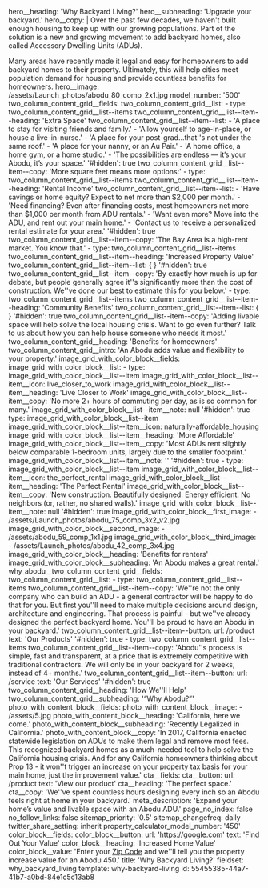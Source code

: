 hero__heading: 'Why Backyard Living?'
hero__subheading: 'Upgrade your backyard.'
hero__copy: |
  Over the past few decades, we haven't built enough housing to keep up with our growing populations. Part of the solution is a new and growing movement to add backyard homes, also called Accessory Dwelling Units (ADUs).
  
  Many areas have recently made it legal and easy for homeowners to add backyard homes to their property. Ultimately, this will help cities meet population demand for housing and provide countless benefits for homeowners.
hero__image: /assets/Launch_photos/abodu_80_comp_2x1.jpg
model_number: '500'
two_column_content_grid__fields:
  two_column_content_grid__list:
    -
      type: two_column_content_grid__list--items
      two_column_content_grid__list--item--heading: 'Extra Space'
      two_column_content_grid__list--item--list:
        - 'A place to stay for visiting friends and family.'
        - 'Allow yourself to age-in-place, or house a live-in-nurse.'
        - 'A place for your post-grad...that''s not under the same roof.'
        - 'A place for your nanny, or an Au Pair.'
        - 'A home office, a home gym, or a home studio.'
        - 'The possibilities are endless — it’s your Abodu, it’s your space.'
      '#hidden': true
      two_column_content_grid__list--item--copy: 'More square feet means more options:'
    -
      type: two_column_content_grid__list--items
      two_column_content_grid__list--item--heading: 'Rental Income'
      two_column_content_grid__list--item--list:
        - 'Have savings or home equity? Expect to net more than $2,000 per month.'
        - 'Need financing? Even after financing costs, most homeowners net more than $1,000 per month from ADU rentals.'
        - 'Want even more? Move into the ADU, and rent out your main home.'
        - 'Contact us to receive a personalized rental estimate for your area.'
      '#hidden': true
      two_column_content_grid__list--item--copy: 'The Bay Area is a high-rent market. You know that.'
    -
      type: two_column_content_grid__list--items
      two_column_content_grid__list--item--heading: 'Increased Property Value'
      two_column_content_grid__list--item--list: {  }
      '#hidden': true
      two_column_content_grid__list--item--copy: 'By exactly how much is up for debate, but people generally agree it''s significantly more than the cost of construction. We''ve done our best to estimate this for you below.'
    -
      type: two_column_content_grid__list--items
      two_column_content_grid__list--item--heading: 'Community Benefits'
      two_column_content_grid__list--item--list: {  }
      '#hidden': true
      two_column_content_grid__list--item--copy: 'Adding livable space will help solve the local housing crisis. Want to go even further? Talk to us about how you can help house someone who needs it most.'
  two_column_content_grid__heading: 'Benefits for homeowners'
  two_column_content_grid__intro: 'An Abodu adds value and flexibility to your property.'
image_grid_with_color_block__fields:
  image_grid_with_color_block__list:
    -
      type: image_grid_with_color_block__list--item
      image_grid_with_color_block__list--item__icon: live_closer_to_work
      image_grid_with_color_block__list--item__heading: 'Live Closer to Work'
      image_grid_with_color_block__list--item__copy: 'No more 2+ hours of commuting per day, as is so common for many.'
      image_grid_with_color_block__list--item__note: null
      '#hidden': true
    -
      type: image_grid_with_color_block__list--item
      image_grid_with_color_block__list--item__icon: naturally-affordable_housing
      image_grid_with_color_block__list--item__heading: 'More Affordable'
      image_grid_with_color_block__list--item__copy: 'Most ADUs rent slightly below comparable 1-bedroom units, largely due to the smaller footprint.'
      image_grid_with_color_block__list--item__note: ''
      '#hidden': true
    -
      type: image_grid_with_color_block__list--item
      image_grid_with_color_block__list--item__icon: the_perfect_rental
      image_grid_with_color_block__list--item__heading: 'The Perfect Rental'
      image_grid_with_color_block__list--item__copy: 'New construction. Beautifully designed. Energy efficient. No neighbors (or, rather, no shared walls).'
      image_grid_with_color_block__list--item__note: null
      '#hidden': true
  image_grid_with_color_block__first_image:
    - /assets/Launch_photos/abodu_75_comp_3x2_v2.jpg
  image_grid_with_color_block__second_image:
    - /assets/abodu_59_comp_1x1.jpg
  image_grid_with_color_block__third_image:
    - /assets/Launch_photos/abodu_42_comp_3x4.jpg
  image_grid_with_color_block__heading: 'Benefits for renters'
  image_grid_with_color_block__subheading: 'An Abodu makes a great rental.'
why_abodu__two_column_content_grid__fields:
  two_column_content_grid__list:
    -
      type: two_column_content_grid__list--items
      two_column_content_grid__list--item--copy: 'We''re not the only company who can build an ADU - a general contractor will be happy to do that for you. But first you''ll need to make multiple decisions around design, architecture and engineering. That process is painful - but we''ve already designed the perfect backyard home. You''ll be proud to have an Abodu in your backyard.'
      two_column_content_grid__list--item--button:
        url: /product
        text: 'Our Products'
      '#hidden': true
    -
      type: two_column_content_grid__list--items
      two_column_content_grid__list--item--copy: 'Abodu''s process is simple, fast and transparent, at a price that is extremely competitive with traditional contractors. We will only be in your backyard for 2 weeks, instead of 4+ months.'
      two_column_content_grid__list--item--button:
        url: /service
        text: 'Our Services'
      '#hidden': true
  two_column_content_grid__heading: 'How We''ll Help'
  two_column_content_grid__subheading: '“Why Abodu?”'
photo_with_content_block__fields:
  photo_with_content_block__image:
    - /assets/5.jpg
  photo_with_content_block__heading: 'California, here we come.'
  photo_with_content_block__subheading: 'Recently Legalized in California.'
  photo_with_content_block__copy: 'In 2017, California enacted statewide legislation on ADUs to make them legal and remove most fees. This recognized backyard homes as a much-needed tool to help solve the California housing crisis. And for any California homeowners thinking about Prop 13 - it won''t trigger an increase on your property tax basis for your main home, just the improvement value.'
cta__fields:
  cta__button:
    url: /product
    text: 'View our product'
  cta__heading: 'The perfect space.'
  cta__copy: 'We''ve spent countless hours designing every inch so an Abodu feels right at home in your backyard.'
meta_description: 'Expand your home’s value and livable space with an Abodu ADU.'
page_no_index: false
no_follow_links: false
sitemap_priority: '0.5'
sitemap_changefreq: daily
twitter_share_setting: inherit
property_calculator_model_number: '450'
color_block__fields:
  color_block__button:
    url: 'https://google.com'
    text: 'Find Out Your Value'
  color_block__heading: 'Increased Home Value'
  color_block__value: 'Enter your <a href="">Zip Code</a> and we''ll tell you the property increase value for an Abodu 450.'
title: 'Why Backyard Living?'
fieldset: why_backyard_living
template: why-backyard-living
id: 55455385-44a7-41b7-a0bd-84e1c5c13ab8
